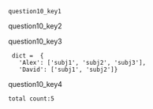 ```ngMeta
question10_key1
```

question10_key2



question10_key3
```
 dict =  {
   'Alex': ['subj1', 'subj2', 'subj3'], 
   'David': ['subj1', 'subj2']}
```
question10_key4
```
total count:5
```
